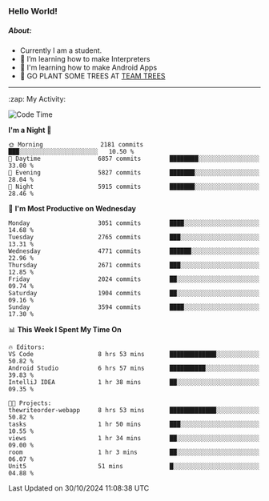 ### Hello World!

##### About:
- Currently I am a student.
- 🌱 I’m learning how to make Interpreters
- 🌱 I'm learning how to make Android Apps
- 🌱 GO PLANT SOME TREES AT [TEAM TREES](https://teamtrees.org/)

---
  <summary>:zap: My Activity:</summary>
  
<!--START_SECTION:waka-->
![Code Time](http://img.shields.io/badge/Code%20Time-1%2C557%20hrs-blue)

**I'm a Night 🦉** 

```text
🌞 Morning                2181 commits        ███░░░░░░░░░░░░░░░░░░░░░░   10.50 % 
🌆 Daytime                6857 commits        ████████░░░░░░░░░░░░░░░░░   33.00 % 
🌃 Evening                5827 commits        ███████░░░░░░░░░░░░░░░░░░   28.04 % 
🌙 Night                  5915 commits        ███████░░░░░░░░░░░░░░░░░░   28.46 % 
```
📅 **I'm Most Productive on Wednesday** 

```text
Monday                   3051 commits        ████░░░░░░░░░░░░░░░░░░░░░   14.68 % 
Tuesday                  2765 commits        ███░░░░░░░░░░░░░░░░░░░░░░   13.31 % 
Wednesday                4771 commits        ██████░░░░░░░░░░░░░░░░░░░   22.96 % 
Thursday                 2671 commits        ███░░░░░░░░░░░░░░░░░░░░░░   12.85 % 
Friday                   2024 commits        ██░░░░░░░░░░░░░░░░░░░░░░░   09.74 % 
Saturday                 1904 commits        ██░░░░░░░░░░░░░░░░░░░░░░░   09.16 % 
Sunday                   3594 commits        ████░░░░░░░░░░░░░░░░░░░░░   17.30 % 
```


📊 **This Week I Spent My Time On** 

```text
🔥 Editors: 
VS Code                  8 hrs 53 mins       █████████████░░░░░░░░░░░░   50.82 % 
Android Studio           6 hrs 57 mins       ██████████░░░░░░░░░░░░░░░   39.83 % 
IntelliJ IDEA            1 hr 38 mins        ██░░░░░░░░░░░░░░░░░░░░░░░   09.35 % 

🐱‍💻 Projects: 
thewriteorder-webapp     8 hrs 53 mins       █████████████░░░░░░░░░░░░   50.82 % 
tasks                    1 hr 50 mins        ███░░░░░░░░░░░░░░░░░░░░░░   10.55 % 
views                    1 hr 34 mins        ██░░░░░░░░░░░░░░░░░░░░░░░   09.00 % 
room                     1 hr 3 mins         ██░░░░░░░░░░░░░░░░░░░░░░░   06.07 % 
Unit5                    51 mins             █░░░░░░░░░░░░░░░░░░░░░░░░   04.88 % 
```


 Last Updated on 30/10/2024 11:08:38 UTC
<!--END_SECTION:waka-->
